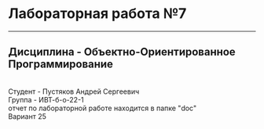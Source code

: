 # Лабораторная работа №7
---
## Дисциплина - Объектно-Ориентированное Программирование
<br>
Студент - Пустяков Андрей Сергеевич
<br>
Группа - ИВТ-б-о-22-1
<br>
отчет по лабораторной работе находится в папке "doc"
<br>
Вариант 25
